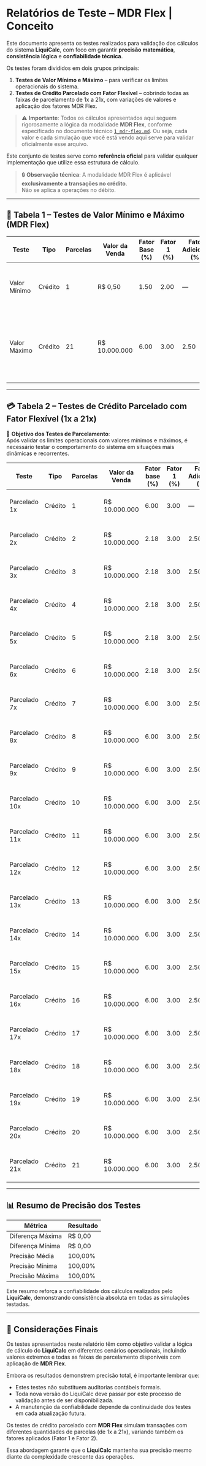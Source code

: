 # Relatórios de Teste – MDR Flex | Conceito

Este documento apresenta os testes realizados para validação dos cálculos do sistema **LiquiCalc**, com foco em garantir **precisão matemática**, **consistência lógica** e **confiabilidade técnica**.  

Os testes foram divididos em dois grupos principais:

1. **Testes de Valor Mínimo e Máximo** – para verificar os limites operacionais do sistema.  
2. **Testes de Crédito Parcelado com Fator Flexível** – cobrindo todas as faixas de parcelamento de 1x a 21x, com variações de valores e aplicação dos fatores MDR Flex.  

> ⚠️ **Importante**: Todos os cálculos apresentados aqui seguem rigorosamente a lógica da modalidade **MDR Flex**, conforme especificado no documento técnico [`1_mdr-flex.md`](https://github.com/vinyalme/LiquiCalc/blob/main/0_conceitos/1_mdr-flex.md). Ou seja, cada valor e cada simulação que você está vendo aqui serve para validar oficialmente esse arquivo.  

Este conjunto de testes serve como **referência oficial** para validar qualquer implementação que utilize essa estrutura de cálculo.  

> 🔒 **Observação técnica**: A modalidade MDR Flex é aplicável **exclusivamente a transações no crédito**.  
> Não se aplica a operações no débito.  

---

## 🧾 Tabela 1 – Testes de Valor Mínimo e Máximo (MDR Flex)

| Teste         | Tipo    | Parcelas | Valor da Venda | Fator Base (%) | Fator 1 (%) | Fator Adicional (%) | Fator Total (%) | 🧮 Valor Retido (Taxa)                                                                 | 🧮 Valor Líquido | ✅ Verificação                                    | Diferença | Precisão |
|---------------|---------|----------|----------------|----------------|-------------|----------------------|------------------|----------------------------------------------------------------------------------------|------------------|--------------------------------------------------|-----------|----------|
| Valor Mínimo  | Crédito | 1        | R$ 0,50        | 1.50           | 2.00        | —                    | 3.50             | R$ 0,50 × (1.50% + 2.00%) = R$ 0,50 × 3.50% = R$ 0,0175 ≈ R$ 0,02                      | R$ 0,48          | ✅ R$ 0,48 + R$ 0,02 = R$ 0,50                     | R$ 0,00   | 100,00%  |
| Valor Máximo  | Crédito | 21       | R$ 10.000.000  | 6.00           | 3.00        | 2.50                 | 59.00            | R$ 10.000.000 × (6.00% + 3.00% + 20×2.50%) = R$ 10.000.000 × 59.00% = R$ 5.900.000,00 | R$ 4.100.000,00  | ✅ R$ 4.100.000,00 + R$ 5.900.000,00 = R$ 10.000.000 | R$ 0,00   | 100,00%  |

---

## 💳 Tabela 2 – Testes de Crédito Parcelado com Fator Flexível (1x a 21x)

📌 **Objetivo dos Testes de Parcelamento**:  
Após validar os limites operacionais com valores mínimos e máximos, é necessário testar o comportamento do sistema em situações mais dinâmicas e recorrentes.  

| Teste          | Tipo    | Parcelas | Valor da Venda | Fator base (%) | Fator 1 (%) | Fator Adicional (%) | Cálculo Taxa                            | Total Taxa (%) | 🧮 Valor Retido (Taxa) | 🧮 Valor Líquido | ✅ Verificação                         | Diferença | Precisão |
|----------------|---------|----------|----------------|----------------|-------------|----------------------|-----------------------------------------|----------------|------------------------|------------------|---------------------------------------|-----------|----------|
| Parcelado 1x   | Crédito | 1        | R$ 10.000.000  | 6.00           | 3.00        | —                    | 6.00% + 3.00%                           | 9.00%          | R$ 900,000.00          | R$ 9,100,000.00  | ✅ R$ 9,100,000 + R$ 900,000           | R$ 0,00   | 100,00%  |
| Parcelado 2x   | Crédito | 2        | R$ 10.000.000  | 2.18           | 3.00        | 2.50                 | 2.18% + 3.00% + 1×2.50%                 | 7.68%          | R$ 768,000.00          | R$ 9,232,000.00  | ✅ R$ 9,232,000 + R$ 768,000           | R$ 0,00   | 100,00%  |
| Parcelado 3x   | Crédito | 3        | R$ 10.000.000  | 2.18           | 3.00        | 2.50                 | 2.18% + 3.00% + 2×2.50%                 | 10.18%         | R$ 1,018,000.00        | R$ 8,982,000.00  | ✅ R$ 8,982,000 + R$ 1,018,000         | R$ 0,00   | 100,00%  |
| Parcelado 4x   | Crédito | 4        | R$ 10.000.000  | 2.18           | 3.00        | 2.50                 | 2.18% + 3.00% + 3×2.50%                 | 12.68%         | R$ 1,268,000.00        | R$ 8,732,000.00  | ✅ R$ 8,732,000 + R$ 1,268,000         | R$ 0,00   | 100,00%  |
| Parcelado 5x   | Crédito | 5        | R$ 10.000.000  | 2.18           | 3.00        | 2.50                 | 2.18% + 3.00% + 4×2.50%                 | 15.18%         | R$ 1,518,000.00        | R$ 8,482,000.00  | ✅ R$ 8,482,000 + R$ 1,518,000         | R$ 0,00   | 100,00%  |
| Parcelado 6x   | Crédito | 6        | R$ 10.000.000  | 2.18           | 3.00        | 2.50                 | 2.18% + 3.00% + 5×2.50%                 | 17.68%         | R$ 1,768,000.00        | R$ 8,232,000.00  | ✅ R$ 8,232,000 + R$ 1,768,000         | R$ 0,00   | 100,00%  |
| Parcelado 7x   | Crédito | 7        | R$ 10.000.000  | 6.00           | 3.00        | 2.50                 | 6.00% + 3.00% + 6×2.50%                 | 24.00%         | R$ 2,400,000.00        | R$ 7,600,000.00  | ✅ R$ 7,600,000 + R$ 2,400,000         | R$ 0,00   | 100,00%  |
| Parcelado 8x   | Crédito | 8        | R$ 10.000.000  | 6.00           | 3.00        | 2.50                 | 6.00% + 3.00% + 7×2.50%                 | 26.50%         | R$ 2,650,000.00        | R$ 7,350,000.00  | ✅ R$ 7,350,000 + R$ 2,650,000         | R$ 0,00   | 100,00%  |
| Parcelado 9x   | Crédito | 9        | R$ 10.000.000  | 6.00           | 3.00        | 2.50                 | 6.00% + 3.00% + 8×2.50%                 | 29.00%         | R$ 2,900,000.00        | R$ 7,100,000.00  | ✅ R$ 7,100,000 + R$ 2,900,000         | R$ 0,00   | 100,00%  |
| Parcelado 10x  | Crédito | 10       | R$ 10.000.000  | 6.00           | 3.00        | 2.50                 | 6.00% + 3.00% + 9×2.50%                 | 31.50%         | R$ 3,150,000.00        | R$ 6,850,000.00  | ✅ R$ 6,850,000 + R$ 3,150,000         | R$ 0,00   | 100,00%  |
| Parcelado 11x  | Crédito | 11       | R$ 10.000.000  | 6.00           | 3.00        | 2.50                 | 6.00% + 3.00% + 10×2.50%                | 34.00%         | R$ 3,400,000.00        | R$ 6,600,000.00  | ✅ R$ 6,600,000 + R$ 3,400,000         | R$ 0,00   | 100,00%  |
| Parcelado 12x  | Crédito | 12       | R$ 10.000.000  | 6.00           | 3.00        | 2.50                 | 6.00% + 3.00% + 11×2.50%                | 36.50%         | R$ 3,650,000.00        | R$ 6,350,000.00  | ✅ R$ 6,350,000 + R$ 3,650,000         | R$ 0,00   | 100,00%  |
| Parcelado 13x  | Crédito | 13       | R$ 10.000.000  | 6.00           | 3.00        | 2.50                 | 6.00% + 3.00% + 12×2.50%                | 39.00%         | R$ 3,900,000.00        | R$ 6,100,000.00  | ✅ R$ 6,100,000 + R$ 3,900,000         | R$ 0,00   | 100,00%  |
| Parcelado 14x  | Crédito | 14       | R$ 10.000.000  | 6.00           | 3.00        | 2.50                 | 6.00% + 3.00% + 13×2.50%                | 41.50%         | R$ 4,150,000.00        | R$ 5,850,000.00  | ✅ R$ 5,850,000 + R$ 4,150,000         | R$ 0,00   | 100,00%  |
| Parcelado 15x  | Crédito | 15       | R$ 10.000.000  | 6.00           | 3.00        | 2.50                 | 6.00% + 3.00% + 14×2.50%                | 44.00%         | R$ 4,400,000.00        | R$ 5,600,000.00  | ✅ R$ 5,600,000 + R$ 4,400,000         | R$ 0,00   | 100,00%  |
| Parcelado 16x  | Crédito | 16       | R$ 10.000.000  | 6.00           | 3.00        | 2.50                 | 6.00% + 3.00% + 15×2.50%                | 46.50%         | R$ 4,650,000.00        | R$ 5,350,000.00  | ✅ R$ 5,350,000 + R$ 4,650,000         | R$ 0,00   | 100,00%  |
| Parcelado 17x  | Crédito | 17       | R$ 10.000.000  | 6.00           | 3.00        | 2.50                 | 6.00% + 3.00% + 16×2.50%                | 49.00%         | R$ 4,900,000.00        | R$ 5,100,000.00  | ✅ R$ 5,100,000 + R$ 4,900,000         | R$ 0,00   | 100,00%  |
| Parcelado 18x  | Crédito | 18       | R$ 10.000.000  | 6.00           | 3.00        | 2.50                 | 6.00% + 3.00% + 17×2.50%                | 51.50%         | R$ 5,150,000.00        | R$ 4,850,000.00  | ✅ R$ 4,850,000 + R$ 5,150,000         | R$ 0,00   | 100,00%  |
| Parcelado 19x  | Crédito | 19       | R$ 10.000.000  | 6.00           | 3.00        | 2.50                 | 6.00% + 3.00% + 18×2.50%                | 54.00%         | R$ 5,400,000.00        | R$ 4,600,000.00  | ✅ R$ 4,600,000 + R$ 5,400,000         | R$ 0,00   | 100,00%  |
| Parcelado 20x  | Crédito | 20       | R$ 10.000.000  | 6.00           | 3.00        | 2.50                 | 6.00% + 3.00% + 19×2.50%                | 56.50%         | R$ 5,650,000.00        | R$ 4,350,000.00  | ✅ R$ 4,350,000 + R$ 5,650,000         | R$ 0,00   | 100,00%  |
| Parcelado 21x  | Crédito | 21       | R$ 10.000.000  | 6.00           | 3.00        | 2.50                 | 6.00% + 3.00% + 20×2.50%                | 59.00%         | R$ 5,900,000.00        | R$ 4,100,000.00  | ✅ R$ 4,100,000 + R$ 5,900,000         | R$ 0,00   | 100,00%  |

---

## 📊 Resumo de Precisão dos Testes

| Métrica             | Resultado |
|---------------------|-----------|
| Diferença Máxima    | R$ 0,00   |
| Diferença Mínima    | R$ 0,00   |
| Precisão Média      | 100,00%   |
| Precisão Mínima     | 100,00%   |
| Precisão Máxima     | 100,00%   |

Este resumo reforça a confiabilidade dos cálculos realizados pelo **LiquiCalc**, demonstrando consistência absoluta em todas as simulações testadas.  

---

## 📝 Considerações Finais  

Os testes apresentados neste relatório têm como objetivo validar a lógica de cálculo do **LiquiCalc** em diferentes cenários operacionais, incluindo valores extremos e todas as faixas de parcelamento disponíveis com aplicação de **MDR Flex**.  

Embora os resultados demonstrem precisão total, é importante lembrar que:  

- Estes testes não substituem auditorias contábeis formais.  
- Toda nova versão do LiquiCalc deve passar por este processo de validação antes de ser disponibilizada.  
- A manutenção da confiabilidade depende da continuidade dos testes em cada atualização futura.  

Os testes de crédito parcelado com **MDR Flex** simulam transações com diferentes quantidades de parcelas (de 1x a 21x), variando também os fatores aplicados (Fator 1 e Fator 2).  

Essa abordagem garante que o **LiquiCalc** mantenha sua precisão mesmo diante da complexidade crescente das operações.
